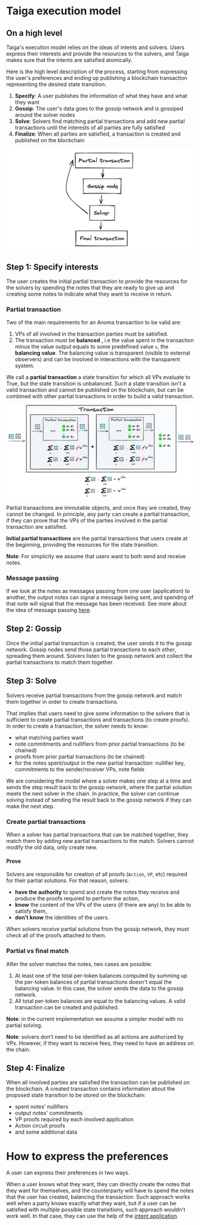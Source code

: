# Taiga execution model
## On a high level
Taiga's execution model relies on the ideas of intents and solvers. 
Users express their interests and provide the resources to the solvers, and Taiga makes sure that the intents are satisfied atomically.

Here is the high level description of the process, starting from expressing the user's preferences and ending up publishing a blockchain transaction representing the desired state transition:
1. **Specify**: A user publishes the information of what they have and what they want
2. **Gossip**: The user's data goes to the gossip network and is gossiped around the solver nodes
3. **Solve**: Solvers find matching partial transactions and add new partial transactions until the interests of all parties are fully satisfied
4. **Finalize**: When all parties are satisfied, a transaction is created and published on the blockchain

![img.png](images/exec_high_new.png)

## Step 1: Specify interests

The user creates the initial partial transaction to provide the resources for the solvers 
by spending the notes that they are ready to give up and creating some notes to indicate what they want to receive in return.

### Partial transaction

Two of the main requirements for an Anoma transaction to be valid are: 
1. VPs of all involved in the transaction parties must be satisfied.
2. The transaction must be **balanced** , i.e the value spent in the transaction minus the value output equals to some predefined value `v`, the **balancing value**. 
   The balancing value is transparent (visible to external observers) and can be involved in interactions with the transparent system.

We call a **partial transaction** a state transition for which all VPs evaluate to True, but the state transition is unbalanced. 
Such a state transition isn't a valid transaction and cannot be published on the blockchain, 
but can be combined with other partial transactions in order to build a valid transaction. 

![img.png](images/exec_partial_tx.png)

Partial transactions are immutable objects, and once they are created, they cannot be changed. 
In principle, any party can create a partial transaction, 
if they can prove that the VPs of the parties involved in the partial transaction are satisfied. 

**Initial partial transactions** are the partial transactions that users create at the beginning, 
providing the resources for the state transition.

**Note**: For simplicity we assume that users want to both send and receive notes.

### Message passing
If we look at the notes as messages passing from one user (application) to another, the output notes can signal a message being sent, and spending of that note will signal that the message has been received. 
See more about the idea of message passing [here](message_passing.md).

## Step 2: Gossip
Once the initial partial transaction is created, the user sends it to the gossip network. 
Gossip nodes send those partial transactions to each other, spreading them around. 
Solvers listen to the gossip network and collect the partial transactions to match them together.

## Step 3: Solve

Solvers receive partial transactions from the gossip network and match them together in order to create transactions. 

That implies that users need to give some information to the solvers that is sufficient to create partial transactions and transactions (to create proofs). 
In order to create a transaction, the solver needs to know:
- what matching parties want
- note commitments and nullifiers from prior partial transactions (to be chained)
- proofs from prior partial transactions (to be chained)
- for the notes spent/output in the new partial transaction: nullifier key, commitments to the sender/receiver VPs, note fields

We are considering the model where a solver makes one step at a time and sends the step result back to the gossip network, 
where the partial solution meets the next solver in the chain. 
In practice, the solver can continue solving instead of sending the result back to the gossip network if they can make the next step.

### Create partial transactions

When a solver has partial transactions that can be matched together, they match them by adding new partial transactions to the match.
Solvers cannot modify the old data, only create new.

#### Prove
Solvers are responsible for creation of all proofs (`Action`, `VP`, etc) required for their partial solutions. For that reason, solvers:
- **have the authority** to spend and create the notes they receive and produce the proofs required to perform the action,
- **know** the content of the VPs of the users (if there are any) to be able to satisfy them,
- **don't know** the identities of the users.

When solvers receive partial solutions from the gossip network, they must check all of the proofs attached to them.

### Partial vs final match

After the solver matches the notes, two cases are possible:
1. At least one of the total per-token balances computed by summing up the per-token balances of partial transactions doesn't equal the balancing value. In this case, the solver sends the data to the gossip network.
2. All total per-token balances are equal to the balancing values. A valid transaction can be created and published.

**Note**: in the current implementation we assume a simpler model with no partial solving.

**Note**: solvers don't need to be identified as all actions are authorized by VPs. 
However, if they want to receive fees, they need to have an address on the chain.

## Step 4: Finalize

When all involved parties are satisfied the transaction can be published on the blockchain. 
A created transaction contains information about the proposed state transition to be stored on the blockchain:
- spent notes' nullifiers
- output notes' commitments
- VP proofs required by each involved application
- Action circuit proofs
- and some additional data
  
# How to express the preferences

A user can express their preferences in two ways. 

When a user knows what they want, they can directly create the notes that they want for themselves, 
and the counterparty will have to spend the notes that the user has created, balancing the transaction. 
Such approach works well when a party knows exactly what they want, 
but if a user can be satisfied with multiple possible state transitions, such approach wouldn't work well.
In that case, they can use the help of the [intent application](./intent.md). 

